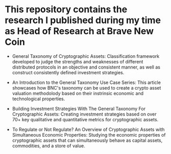 # This repository contains the research I published during my time as Head of Research at Brave New Coin
- General Taxonomy of Cryptographic Assets: Classification framework developed to judge the strengths and weaknesses of different distributed protocols in an
objective and consistent manner, as well as construct consistently defined investment strategies.

- An Introduction to the General Taxonomy Use Case Series: This article showcases how BNC's taxonomy can be used to create a crypto asset valuation methodolody based on their instrinsic economic and technological properties.

- Building Investment Strategies With The General Taxonomy For Cryptographic Assets: Creating investment strategies based on over 70+ key qualitative and quantitative metrics for cryptographic assets.

- To Regulate or Not Regulate? An Overview of Cryptographic Assets with Simultaneous Economic Properties:  Studying the economic properties of cryptographic assets that can simultaneously behave as capital assets, commodities, and a store of value.



